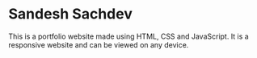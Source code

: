 # Sandesh Sachdev

This is a portfolio website made using HTML, CSS and JavaScript. It is a responsive website and can be viewed on any device.
